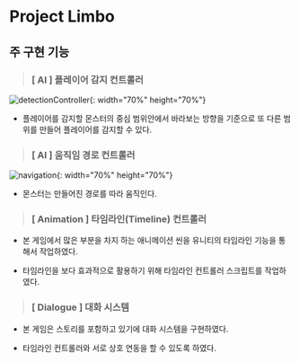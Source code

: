 # Project Limbo


## 주 구현 기능

> ### [ AI ] 플레이어 감지 컨트롤러

![detectionController](https://github.com/ronick-grammer/PORTFOLIO_GAME_ProjectLimbo/blob/main/detectionController.gif){: width="70%" height="70%"}

- 플레이어를 감지할 몬스터의 중심 범위안에서 바라보는 방향을 기준으로 또 다른 범위를 만들어 플레이어를 감지할 수 있다.


> ### [ AI ] 움직임 경로 컨트롤러

![navigation](https://github.com/ronick-grammer/PORTFOLIO_GAME_ProjectLimbo/blob/main/navigation.gif){: width="70%" height="70%"}

- 몬스터는 만들어진 경로를 따라 움직인다. 

> ### [ Animation ] 타임라인(Timeline) 컨트롤러

- 본 게임에서 많은 부분을 차지 하는 애니메이션 씬을 유니티의 타임라인 기능을 통해서 작업하였다.

- 타임라인을 보다 효과적으로 활용하기 위해 타임라인 컨트롤러 스크립트를 작업하였다.


> ### [ Dialogue ] 대화 시스템

- 본 게임은 스토리를 포함하고 있기에 대화 시스템을 구현하였다.

- 타임라인 컨트롤러와 서로 상호 연동을 할 수 있도록 하였다.
